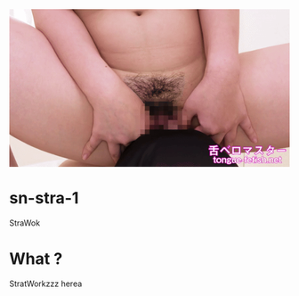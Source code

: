 
<img src="./sn/j1.gif" width="1200" align="center">

# sn-stra-1
StraWok

# What ?

StratWorkzzz herea 

